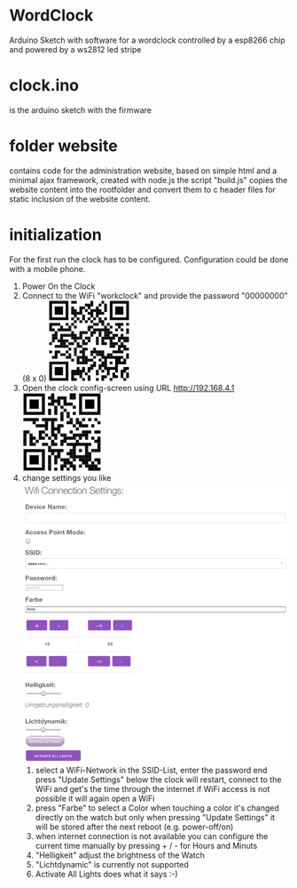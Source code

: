# WordClock
Arduino Sketch with software for a wordclock controlled by a esp8266 chip and powered by a ws2812 led stripe

# clock.ino
is the arduino sketch with the firmware

# folder website
contains code for the administration website, based on simple html and a minimal ajax framework, created with node.js
the script "build.js" copies the website content into the rootfolder and convert them to c header files for static inclusion of the website content.

# initialization
For the first run the clock has to be configured.
Configuration could be done with a mobile phone.

1. Power On the Clock
2. Connect to the WiFi "workclock"  and provide the password "00000000" (8 x 0)
![alt QR Code to connect to the clock WiFi](clockwifiqr.png "workclock wifi")
3. Open the clock config-screen using URL http://192.168.4.1
![alt clock config website](clockWebsite.png "clock config website")
4. change settings you like
   ![alt clock admin website](clockAdminPage.png "clock admin website")
   1. select a WiFi-Network in the SSID-List, enter the password end press "Update Settings" below
      the clock will restart, connect to the WiFi and get's the time through the internet
      if WiFi access is not possible it will again open a WiFi
   2. press "Farbe" to select a Color
      when touching a color it's changed directly on the watch but only when pressing "Update Settings" it will be stored after the next reboot (e.g. power-off/on)
   3. when internet connection is not available you can configure the current time manually by pressing + / -  for Hours and Minuts
   4. "Helligkeit" adjust the brightness of the Watch
   5. "Lichtdynamic" is currently not supported
   6. Activate All Lights does what it says :-)


